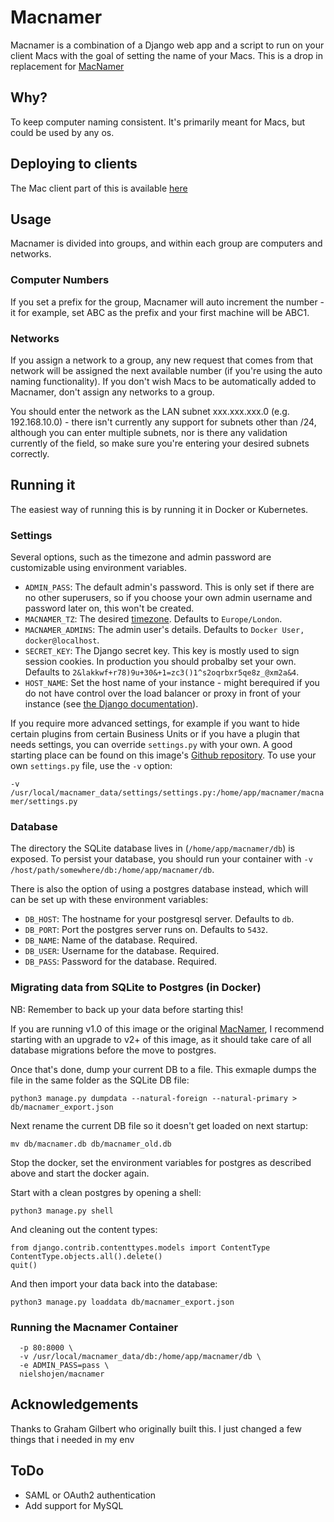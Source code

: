 # Macnamer

Macnamer is a combination of a Django web app and a script to run on your client Macs with the goal of setting the name of your Macs. This is a drop in replacement for [MacNamer](https://hub.docker.com/r/macadmins/macnamer)

## Why?

To keep computer naming consistent. It's primarily meant for Macs, but could be used by any os.

## Deploying to clients

The Mac client part of this is available [here](https://github.com/nielshojen/macnamer-client)

## Usage

Macnamer is divided into groups, and within each group are computers and networks.

### Computer Numbers

If you set a prefix for the group, Macnamer will auto increment the number - it for example, set ABC as the prefix and your first machine will be ABC1.

### Networks

If you assign a network to a group, any new request that comes from that network will be assigned the next available number (if you're using the auto naming functionality). If you don't wish Macs to be automatically added to Macnamer, don't assign any networks to a group.

You should enter the network as the LAN subnet xxx.xxx.xxx.0 (e.g. 192.168.10.0) - there isn't currently any support for subnets other than /24, although you can enter multiple subnets, nor is there any validation currently of the field, so make sure you're entering your desired subnets correctly.

## Running it

The easiest way of running this is by running it in Docker or Kubernetes.

### Settings

Several options, such as the timezone and admin password are customizable using environment variables.

* ``ADMIN_PASS``: The default admin's password. This is only set if there are no other superusers, so if you choose your own admin username and password later on, this won't be created.
* ``MACNAMER_TZ``: The desired [timezone](http://en.wikipedia.org/wiki/List_of_tz_database_time_zones). Defaults to ``Europe/London``.
* ``MACNAMER_ADMINS``: The admin user's details. Defaults to ``Docker User, docker@localhost``.
* ``SECRET_KEY``: The Django secret key. This key is mostly used to sign session cookies. In production you should probalby set your own. Defaults to ``2&lakkwf+r78)9u+30&+1=zc3()1^s2oqrbxr5qe8z_@xm2a&4``.
* ``HOST_NAME``: Set the host name of your instance - might berequired if you do not have control over the load balancer or proxy in front of your instance (see [the Django documentation](https://docs.djangoproject.com/en/4.1/ref/settings/#csrf-trusted-origins)).

If you require more advanced settings, for example if you want to hide certain plugins from certain Business Units or if you have a plugin that needs settings, you can override ``settings.py`` with your own. A good starting place can be found on this image's [Github repository](https://github.com/grahamgilbert/macadmins-macnamer/blob/master/settings.py). To use your own ``settings.py`` file, use the ``-v`` option:

``-v /usr/local/macnamer_data/settings/settings.py:/home/app/macnamer/macnamer/settings.py``

### Database

The directory the SQLite database lives in (``/home/app/macnamer/db``) is exposed. To persist your database, you should run your container with ``-v /host/path/somewhere/db:/home/app/macnamer/db``.

There is also the option of using a postgres database instead, which will can be set up with these environment variables:

* ``DB_HOST``: The hostname for your postgresql server. Defaults to ``db``.
* ``DB_PORT``: Port the postgres server runs on. Defaults to ``5432``.
* ``DB_NAME``: Name of the database. Required.
* ``DB_USER``: Username for the database. Required.
* ``DB_PASS``: Password for the database. Required.

### Migrating data from SQLite to Postgres (in Docker)

NB: Remember to back up your data before starting this!

If you are running v1.0 of this image or the original [MacNamer](https://hub.docker.com/r/macadmins/macnamer), I recommend starting with an upgrade to v2+ of this image, as it should take care of all database migrations before the move to postgres.

Once that's done, dump your current DB to a file. This exmaple dumps the file in the same folder as the SQLite DB file:

```python3 manage.py dumpdata --natural-foreign --natural-primary > db/macnamer_export.json```

Next rename the current DB file so it doesn't get loaded on next startup:

```mv db/macnamer.db db/macnamer_old.db```

Stop the docker, set the environment variables for postgres as described above and start the docker again.

Start with a clean postgres by opening a shell:

```python3 manage.py shell```

And cleaning out the content types:

```
from django.contrib.contenttypes.models import ContentType
ContentType.objects.all().delete()
quit()
```

And then import your data back into the database:

```python3 manage.py loaddata db/macnamer_export.json```

### Running the Macnamer Container

```docker run -d --name="macnamer" \
  -p 80:8000 \
  -v /usr/local/macnamer_data/db:/home/app/macnamer/db \
  -e ADMIN_PASS=pass \
  nielshojen/macnamer
  ```

## Acknowledgements

Thanks to Graham Gilbert who originally built this. I just changed a few things that i needed in my env

## ToDo

* SAML or OAuth2 authentication
* Add support for MySQL
